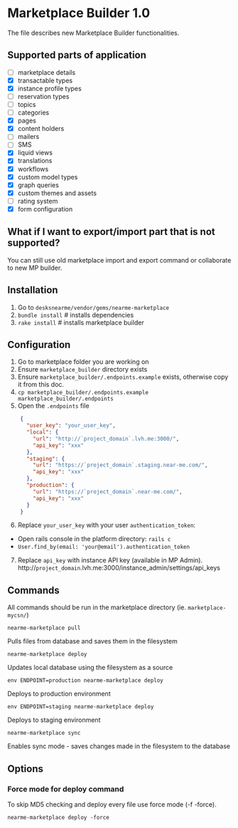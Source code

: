 # Marketplace Builder 1.0
The file describes new Marketplace Builder functionalities.

## Supported parts of application
- [ ] marketplace details
- [x] transactable types
- [x] instance profile types
- [ ] reservation types
- [ ] topics
- [ ] categories
- [x] pages
- [x] content holders
- [ ] mailers
- [ ] SMS
- [x] liquid views
- [x] translations
- [x] workflows
- [x] custom model types
- [x] graph queries
- [x] custom themes and assets
- [ ] rating system
- [x] form configuration

## What if I want to export/import part that is not supported?
You can still use old marketplace import and export command or collaborate to new MP builder.

## Installation
1. Go to `desksnearme/vendor/gems/nearme-marketplace`
2. `bundle install` # installs dependencies
3. `rake install` # installs marketplace builder

## Configuration
1. Go to marketplace folder you are working on
2. Ensure `marketplace_builder` directory exists
3. Ensure `marketplace_builder/.endpoints.example` exists, otherwise copy it from this doc.
4. `cp marketplace_builder/.endpoints.example marketplace_builder/.endpoints`
5. Open the `.endpoints` file

```json
    {
      "user_key": "your_user_key",
      "local": {
        "url": "http://`project_domain`.lvh.me:3000/",
        "api_key": "xxx"
      },
      "staging": {
        "url": "https://`project_domain`.staging.near-me.com/",
        "api_key": "xxx"
      },
      "production": {
        "url": "https://`project_domain`.near-me.com/",
        "api_key": "xxx"
      }
    }
```

6. Replace `your_user_key` with your user `authentication_token`:
- Open rails console in the platform directory: `rails c`
- `User.find_by(email: 'your@email').authentication_token`

7. Replace `api_key` with instance API key (available in MP Admin).
http://`project_domain`.lvh.me:3000/instance_admin/settings/api_keys

## Commands

All commands should be run in the marketplace directory (ie. `marketplace-mycsn/`)

    nearme-marketplace pull

Pulls files from database and saves them in the filesystem

    nearme-marketplace deploy

Updates local database using the filesystem as a source

    env ENDPOINT=production nearme-marketplace deploy

Deploys to production environment

    env ENDPOINT=staging nearme-marketplace deploy

Deploys to staging environment

    nearme-marketplace sync

Enables sync mode - saves changes made in the filesystem to the database

## Options

### Force mode for deploy command
To skip MD5 checking and deploy every file use force mode (-f -force).
```
nearme-marketplace deploy -force
